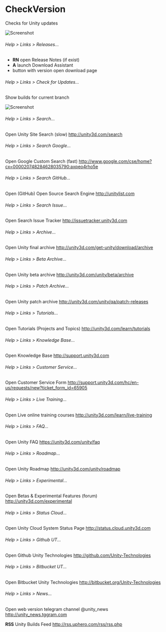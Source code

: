 # CheckVersion
Checks for Unity updates

![Screenshot](https://user-images.githubusercontent.com/15363149/35301179-e6d5d268-009b-11e8-8006-3669d4ccea4f.png "Screenshot")

###### Help > Links > Releases...
- **RN** open Release Notes (if exist)
- **A** launch Download Assistant
- button with version open download page

###### Help > Links > Check for Updates...
Show builds for current branch

![Screenshot](https://user-images.githubusercontent.com/15363149/35301943-03467888-009e-11e8-9044-29c4811c03e2.png "Screenshot")

###### Help > Links > Search...
Open Unity Site Search (slow) http://unity3d.com/search

###### Help > Links > Search Google...
Open Google Custom Search (fast) http://www.google.com/cse/home?cx=000020748284628035790:axpeo4rho5e

###### Help > Links > Search GitHub...
Open (GitHub) Open Source Search Engine http://unitylist.com

###### Help > Links > Search Issue...
Open Search Issue Tracker http://issuetracker.unity3d.com


###### Help > Links > Archive...
Open Unity final archive http://unity3d.com/get-unity/download/archive

###### Help > Links > Beta Archive...
Open Unity beta archive http://unity3d.com/unity/beta/archive

###### Help > Links > Patch Archive...
Open Unity patch archive http://unity3d.com/unity/qa/patch-releases


###### Help > Links > Tutorials...
Open Tutorials (Projects and Topics) http://unity3d.com/learn/tutorials

###### Help > Links > Knowledge Base...
Open Knowledge Base http://support.unity3d.com

###### Help > Links > Customer Service...
Open Customer Service Form http://support.unity3d.com/hc/en-us/requests/new?ticket_form_id=65905

###### Help > Links > Live Training...
Open Live online training courses http://unity3d.com/learn/live-training

###### Help > Links > FAQ...
Open Unity FAQ https://unity3d.com/unity/faq


###### Help > Links > Roadmap...
Open Unity Roadmap http://unity3d.com/unity/roadmap

###### Help > Links > Experimental...
Open Betas & Experimental Features (forum) http://unity3d.com/experimental

###### Help > Links > Status Cloud...
Open Unity Cloud System Status Page http://status.cloud.unity3d.com


###### Help > Links > Github UT...
Open Github Unity Technologies http://github.com/Unity-Technologies

###### Help > Links > Bitbucket UT...
Open Bitbucket Unity Technologies http://bitbucket.org/Unity-Technologies

###### Help > Links > News...
Open web version telegram channel @unity_news http://unity_news.tggram.com


**RSS** Unity Builds Feed http://rss.uphero.com/rss/rss.php
